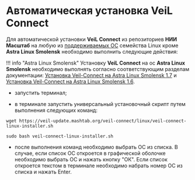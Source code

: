 # Автоматическая установка VeiL Connect

Для автоматической установки **VeiL Connect** из репозиториев **НИИ Масштаб** на любую из [поддерживаемых ОС](../../index.md) семейства Linux кроме **Astra Linux Smolensk** необходимо выполнить следующие действия:

!!! info "Astra Linux Smolensk"
     Установку **VeiL Connect** на ос **Astra Linux Smolensk** необходимо выполнять согласно cоответствующим разделам документации: [Установка Veil-Connect на Astra Linux Smolensk 1.7](smolensk17.md) и [Установка Veil-Connect на Astra Linux Smolensk 1.6](smolensk16.md).
 
- запустить терминал;

- в терминале запустить универсальный установочный скрипт путем выполнения следующих команд:

`wget https://veil-update.mashtab.org/veil-connect/linux/veil-connect-linux-installer.sh`  

`sudo bash veil-connect-linux-installer.sh`


- после выполнения команд необходимо выбрать ОС из списка. В случае, если список ОС откроется в графической оболочке необходимо выбрать ОС и нажать кнопку "ОК". Если список откроется текстом в терминале необходимо набрать номер ОС из списка и нажать Enter. 